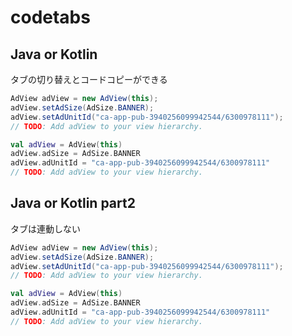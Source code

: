 # codetabs

## Java or Kotlin

タブの切り替えとコードコピーができる

```java tab=
AdView adView = new AdView(this);
adView.setAdSize(AdSize.BANNER);
adView.setAdUnitId("ca-app-pub-3940256099942544/6300978111");
// TODO: Add adView to your view hierarchy.
```

```kotlin tab=
val adView = AdView(this)
adView.adSize = AdSize.BANNER
adView.adUnitId = "ca-app-pub-3940256099942544/6300978111"
// TODO: Add adView to your view hierarchy.
```

## Java or Kotlin part2

タブは連動しない

```java tab=
AdView adView = new AdView(this);
adView.setAdSize(AdSize.BANNER);
adView.setAdUnitId("ca-app-pub-3940256099942544/6300978111");
// TODO: Add adView to your view hierarchy.
```

```kotlin tab=
val adView = AdView(this)
adView.adSize = AdSize.BANNER
adView.adUnitId = "ca-app-pub-3940256099942544/6300978111"
// TODO: Add adView to your view hierarchy.
```